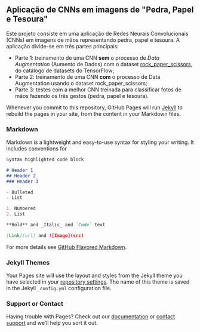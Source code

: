 ## Aplicação de CNNs em imagens de "Pedra, Papel e Tesoura"

Este projeto consiste em uma aplicação de Redes Neurais Convolucionais (CNNs) em imagens de mãos representando pedra, papel e tesoura. A aplicação divide-se em três partes principais:

* Parte 1: treinamento de uma CNN **sem** o processo de _Data Augmentation_ (Aumento de Dados) com o dataset [rock_paper_scissors](https://www.tensorflow.org/datasets/catalog/rock_paper_scissors), do catálogo de datasets do TensorFlow;
* Parte 2: treinamento de uma CNN **com** o processo de Data Augmentation usando o dataset rock_paper_scissors;
* Parte 3: testes com a melhor CNN treinada para classificar fotos de mãos fazendo os três gestos (pedra, papel e tesoura).

Whenever you commit to this repository, GitHub Pages will run [Jekyll](https://jekyllrb.com/) to rebuild the pages in your site, from the content in your Markdown files.

### Markdown

Markdown is a lightweight and easy-to-use syntax for styling your writing. It includes conventions for

```markdown
Syntax highlighted code block

# Header 1
## Header 2
### Header 3

- Bulleted
- List

1. Numbered
2. List

**Bold** and _Italic_ and `Code` text

[Link](url) and ![Image](src)
```

For more details see [GitHub Flavored Markdown](https://guides.github.com/features/mastering-markdown/).

### Jekyll Themes

Your Pages site will use the layout and styles from the Jekyll theme you have selected in your [repository settings](https://github.com/gustavor10silva/CNN-Pedra-Papel-Tesoura/settings/pages). The name of this theme is saved in the Jekyll `_config.yml` configuration file.

### Support or Contact

Having trouble with Pages? Check out our [documentation](https://docs.github.com/categories/github-pages-basics/) or [contact support](https://support.github.com/contact) and we’ll help you sort it out.
